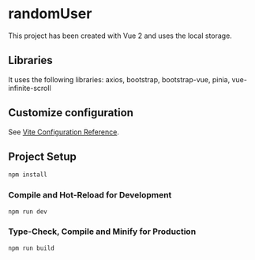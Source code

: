 # randomUser

This project has been created with Vue 2 and uses the local storage. 

## Libraries
It uses the following libraries:
axios, 
bootstrap, 
bootstrap-vue, 
pinia,
vue-infinite-scroll

## Customize configuration

See [Vite Configuration Reference](https://vitejs.dev/config/).

## Project Setup

```sh
npm install
```

### Compile and Hot-Reload for Development

```sh
npm run dev
```

### Type-Check, Compile and Minify for Production

```sh
npm run build
```
